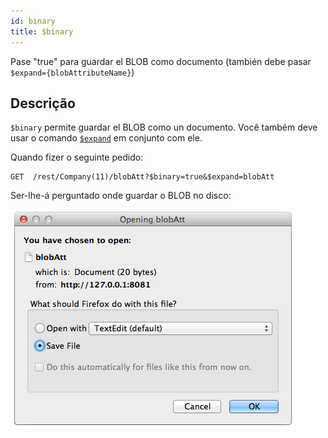 ```yaml
---
id: binary
title: $binary
---
```


Pase "true" para guardar el BLOB como documento (también debe pasar `$expand={blobAttributeName}`)

## Descrição

`$binary` permite guardar el BLOB como un documento.  Você também deve usar o comando [`$expand`]($expand.md) em conjunto com ele.

Quando fizer o seguinte pedido:

```
GET  /rest/Company(11)/blobAtt?$binary=true&$expand=blobAtt
```

Ser-lhe-á perguntado onde guardar o BLOB no disco:

![](../assets/en/REST/binary.png)

